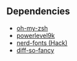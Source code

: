 ## Dependencies

* [oh-my-zsh](https://github.com/robbyrussell/oh-my-zsh)
* [powerlevel9k](https://github.com/bhilburn/powerlevel9k)
* [nerd-fonts (Hack)](https://github.com/ryanoasis/nerd-fonts/)
* [diff-so-fancy](https://github.com/so-fancy/diff-so-fancy)